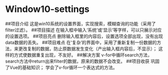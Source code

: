 # Window10-settings
##项目介绍
这是win10系统的设置界面，实现搜索，模糊查询的功能（采用了filter过滤）。
##项目描述
在输入框中输入‘系统’或‘显示’等字样，可以只展示对应的设置选项。
##项目亮点
删除输入框里的内容后，设置选项全部出现，没有出现data数据的丢失。
##项目难点
在‘复杂’的界面中，采用了重新复制一份数据的方法，来更改复制的数据，防止原数据发生变化（产出输入框内容后，不显示）；
这样的方式使数据重复出现，不友好。
##解决方案
v-for中循环search方法，search方法中return出来filter的数据，原来的数据不会改变。
##项目收获
巩固了Vue的基础知识；
学会了v-for循环一个表达式的方法。
